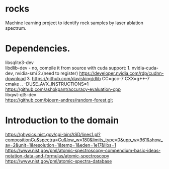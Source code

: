 # rocks
Machine learning project to identify rock samples by laser ablation spectrum.


# Dependencies.
libsqlite3-dev  
libdlib-dev - no, compile it from source with cuda support: 1. nvidia-cuda-dev, nvidia-smi 2.(need to register) https://developer.nvidia.com/rdp/cudnn-download
      3. https://github.com/davisking/dlib     CC=gcc-7 CXX=g++-7 cmake .. -DUSE_AVX_INSTRUCTIONS=1  
https://github.com/ashokpant/accuracy-evaluation-cpp  
libqwt-qt5-dev  
https://github.com/bjoern-andres/random-forest.git


# Introduction to the domain
https://physics.nist.gov/cgi-bin/ASD/lines1.pl?compositionCu&spectra=Cu&low_w=180&limits_type=0&upp_w=961&show_av=2&unit=1&resolution=1&temp=1&eden=1e17&libs=1  
https://www.nist.gov/pml/atomic-spectroscopy-compendium-basic-ideas-notation-data-and-formulas/atomic-spectroscopy  
https://www.nist.gov/pml/atomic-spectra-database  
